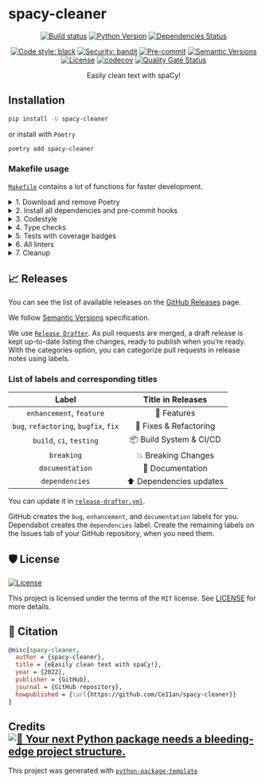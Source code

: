# spacy-cleaner

<div align="center">

[![Build status](https://github.com/Ce11an/spacy-cleaner/workflows/build/badge.svg?branch=main&event=push)](https://github.com/Ce11an/spacy-cleaner/actions?query=workflow%3Abuild)
[![Python Version](https://img.shields.io/pypi/pyversions/spacy-cleaner.svg)](https://pypi.org/project/spacy-cleaner/)
[![Dependencies Status](https://img.shields.io/badge/dependencies-up%20to%20date-brightgreen.svg)](https://github.com/Ce11an/spacy-cleaner/pulls?utf8=%E2%9C%93&q=is%3Apr%20author%3Aapp%2Fdependabot)

[![Code style: black](https://img.shields.io/badge/code%20style-black-000000.svg)](https://github.com/psf/black)
[![Security: bandit](https://img.shields.io/badge/security-bandit-green.svg)](https://github.com/PyCQA/bandit)
[![Pre-commit](https://img.shields.io/badge/pre--commit-enabled-brightgreen?logo=pre-commit&logoColor=white)](https://github.com/Ce11an/spacy-cleaner/blob/main/.pre-commit-config.yaml)
[![Semantic Versions](https://img.shields.io/badge/%20%20%F0%9F%93%A6%F0%9F%9A%80-semantic--versions-e10079.svg)](https://github.com/Ce11an/spacy-cleaner/releases)
[![License](https://img.shields.io/github/license/Ce11an/spacy-cleaner)](https://github.com/Ce11an/spacy-cleaner/blob/main/LICENSE)
[![codecov](https://codecov.io/gh/Ce11an/spacy-cleaner/branch/main/graph/badge.svg?token=H28KHYYFHX)](https://codecov.io/gh/Ce11an/spacy-cleaner)
[![Quality Gate Status](https://sonarcloud.io/api/project_badges/measure?project=Ce11an_spacy-cleaner&metric=alert_status)](https://sonarcloud.io/summary/new_code?id=Ce11an_spacy-cleaner)

Easily clean text with spaCy!

</div>

## Installation

```bash
pip install -U spacy-cleaner
```

or install with `Poetry`

```bash
poetry add spacy-cleaner
```

### Makefile usage

[`Makefile`](https://github.com/Ce11an/spacy-cleaner/blob/main/Makefile) contains a lot of functions for faster development.

<details>
<summary>1. Download and remove Poetry</summary>
<p>

To download and install Poetry run:

```bash
make poetry-download
```

To uninstall

```bash
make poetry-remove
```

</p>
</details>

<details>
<summary>2. Install all dependencies and pre-commit hooks</summary>
<p>

Install requirements:

```bash
make install
```

Pre-commit hooks can be installed after `git init` via

```bash
make pre-commit-install
```

</p>
</details>

<details>
<summary>3. Codestyle</summary>
<p>

Automatic formatting uses `pyupgrade`, `isort` and `black`.

```bash
make codestyle

# or use synonym
make formatting
```

Codestyle checks only, without rewriting files:

```bash
make check-codestyle
```

> Note: `check-codestyle` uses `isort`, `black` and `darglint` library

Update all dev libraries to the latest version using one command

```bash
make update-dev-deps
```

<details>
<summary>4. Code security</summary>
<p>

```bash
make check-safety
```

This command launches `Poetry` integrity checks as well as identifies security issues with `Safety` and `Bandit`.

```bash
make check-safety
```

</details>
<p>

</p>
</details>

<details>
<summary>4. Type checks</summary>
<p>

Run `mypy` static type checker

```bash
make mypy
```

</p>
</details>

<details>
<summary>5. Tests with coverage badges</summary>
<p>

Run `pytest`

```bash
make test
```

</p>
</details>

<details>
<summary>6. All linters</summary>
<p>

Of course there is a command to ~~rule~~ run all linters in one:

```bash
make lint
```

the same as:

```bash
make test && make check-codestyle && make mypy && make check-safety
```

</p>
</details>

<details>
<summary>7. Cleanup</summary>
<p>
Delete pycache files

```bash
make pycache-remove
```

Remove package build

```bash
make build-remove
```

Delete .DS_STORE files

```bash
make dsstore-remove
```

Remove .mypy_cache

```bash
make mypycache-remove
```

Or to remove all above run:

```bash
make cleanup
```

</p>
</details>

## 📈 Releases

You can see the list of available releases on the [GitHub Releases](https://github.com/Ce11an/spacy-cleaner/releases) page.

We follow [Semantic Versions](https://semver.org/) specification.

We use [`Release Drafter`](https://github.com/marketplace/actions/release-drafter). As pull requests are merged, a draft release is kept up-to-date listing the changes, ready to publish when you’re ready. With the categories option, you can categorize pull requests in release notes using labels.

### List of labels and corresponding titles

|               **Label**               |  **Title in Releases**  |
|:-------------------------------------:|:-----------------------:|
|       `enhancement`, `feature`        |       🚀 Features       |
| `bug`, `refactoring`, `bugfix`, `fix` | 🔧 Fixes & Refactoring  |
|       `build`, `ci`, `testing`        | 📦 Build System & CI/CD |
|              `breaking`               |   💥 Breaking Changes   |
|            `documentation`            |    📝 Documentation     |
|            `dependencies`             | ⬆️ Dependencies updates |

You can update it in [`release-drafter.yml`](https://github.com/Ce11an/spacy-cleaner/blob/main/.github/release-drafter.yml).

GitHub creates the `bug`, `enhancement`, and `documentation` labels for you. Dependabot creates the `dependencies` label. Create the remaining labels on the Issues tab of your GitHub repository, when you need them.

## 🛡 License

[![License](https://img.shields.io/github/license/Ce11an/spacy-cleaner)](https://github.com/Ce11an/spacy-cleaner/blob/main/LICENSE)

This project is licensed under the terms of the `MIT` license. See [LICENSE](https://github.com/Ce11an/spacy-cleaner/blob/main/LICENSE) for more details.

## 📃 Citation

```bibtex
@misc{spacy-cleaner,
  author = {spacy-cleaner},
  title = {eEasily clean text with spaCy!},
  year = {2022},
  publisher = {GitHub},
  journal = {GitHub repository},
  howpublished = {\url{https://github.com/Ce11an/spacy-cleaner}}
}
```

## Credits [![🚀 Your next Python package needs a bleeding-edge project structure.](https://img.shields.io/badge/python--package--template-%F0%9F%9A%80-brightgreen)](https://github.com/TezRomacH/python-package-template)

This project was generated with [`python-package-template`](https://github.com/TezRomacH/python-package-template)

